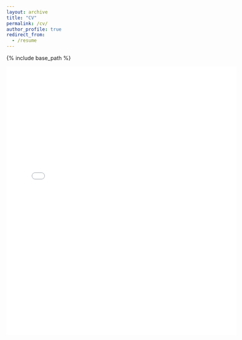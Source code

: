 ```yaml
---
layout: archive
title: "CV"
permalink: /cv/
author_profile: true
redirect_from:
  - /resume
---
```


{% include base_path %}

<embed src="{{ Claire874.github.io }}/files/Tan_Sihan_CV.pdf" width="600" height="700" type='application/pdf'>

